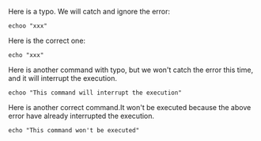 Here is a typo. We will catch and ignore the error:

```shell @catch
echoo "xxx"
```

Here is the correct one:

```shell
echo "xxx"
```

Here is another command with typo, but we won't catch the error this time, and it will interrupt the execution.

```shell
echoo "This command will interrupt the execution"
```

Here is another correct command.It won't be executed because the above error have already interrupted the execution.

```shell
echo "This command won't be executed"
```
